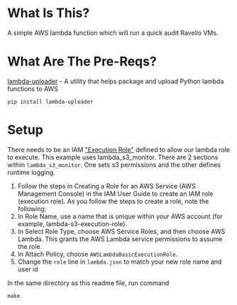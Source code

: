 # What Is This?
A simple AWS lambda function which will run a quick audit Ravello VMs.


# What Are The Pre-Reqs?
[lambda-uploader][1] - A utility that helps package and upload Python lambda functions to AWS

```
pip install lambda-uploader
```

# Setup
There needs to be an IAM ["Execution Role"][2] defined to allow our lambda role to execute. This
example uses lambda_s3_monitor. There are 2 sections within `lambda_s3_monitor`.  One sets s3 permissions and the other defines runtime logging.

1. Follow the steps in Creating a Role for an AWS Service (AWS Management Console) in the IAM User Guide to create an IAM role (execution role). As you follow the steps to create a role, note the following:
  1. In Role Name, use a name that is unique within your AWS account (for example, lambda-s3-execution-role).
  1. In Select Role Type, choose AWS Service Roles, and then choose AWS Lambda. This grants the AWS Lambda service permissions to assume the role.
  1. In Attach Policy, choose `AWSLambdaBasicExecutionRole`.
  1. Change the `role` line in `lambda.json` to match your new role name and user id

In the same directory as this readme file, run command
```
make
```

[1]: https://github.com/rackerlabs/lambda-uploader
[2]: https://docs.aws.amazon.com/lambda/latest/dg/intro-permission-model.html#lambda-intro-execution-role
